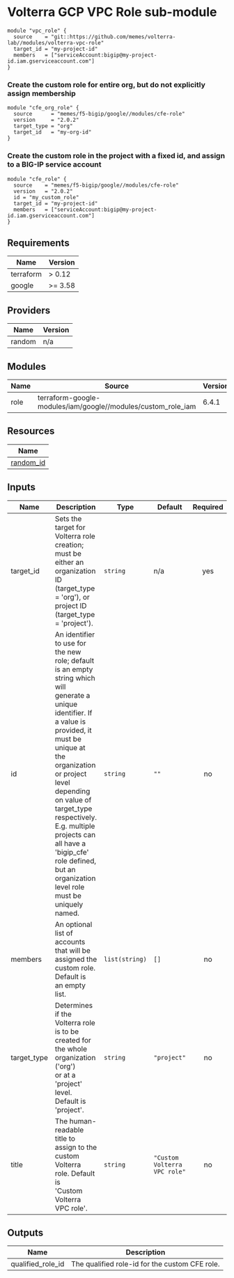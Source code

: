 # Volterra GCP VPC Role sub-module



<!-- spell-checker: disable -->
```hcl
module "vpc_role" {
  source    = "git::https://github.com/memes/volterra-lab//modules/volterra-vpc-role"
  target_id = "my-project-id"
  members   = ["serviceAccount:bigip@my-project-id.iam.gserviceaccount.com"]
}
```
<!-- spell-checker: enable -->

### Create the custom role for entire org, but do not explicitly assign membership

<!-- spell-checker: disable -->
```hcl
module "cfe_org_role" {
  source      = "memes/f5-bigip/google//modules/cfe-role"
  version     = "2.0.2"
  target_type = "org"
  target_id   = "my-org-id"
}
```
<!-- spell-checker: enable -->

### Create the custom role in the project with a fixed id, and assign to a BIG-IP service account

<!-- spell-checker: disable -->
```hcl
module "cfe_role" {
  source    = "memes/f5-bigip/google//modules/cfe-role"
  version   = "2.0.2"
  id = "my_custom_role"
  target_id = "my-project-id"
  members   = ["serviceAccount:bigip@my-project-id.iam.gserviceaccount.com"]
}
```
<!-- spell-checker: enable -->

<!-- spell-checker:ignore markdownlint bigip -->
<!-- markdownlint-disable MD033 MD034 -->
<!-- BEGINNING OF PRE-COMMIT-TERRAFORM DOCS HOOK -->
## Requirements

| Name | Version |
|------|---------|
| terraform | > 0.12 |
| google | >= 3.58 |

## Providers

| Name | Version |
|------|---------|
| random | n/a |

## Modules

| Name | Source | Version |
|------|--------|---------|
| role | terraform-google-modules/iam/google//modules/custom_role_iam | 6.4.1 |

## Resources

| Name |
|------|
| [random_id](https://registry.terraform.io/providers/hashicorp/random/latest/docs/resources/id) |

## Inputs

| Name | Description | Type | Default | Required |
|------|-------------|------|---------|:--------:|
| target\_id | Sets the target for Volterra role creation; must be either an organization ID<br>(target\_type = 'org'), or project ID (target\_type = 'project'). | `string` | n/a | yes |
| id | An identifier to use for the new role; default is an empty string which will<br>generate a unique identifier. If a value is provided, it must be unique at the<br>organization or project level depending on value of target\_type respectively.<br>E.g. multiple projects can all have a 'bigip\_cfe' role defined,<br>but an organization level role must be uniquely named. | `string` | `""` | no |
| members | An optional list of accounts that will be assigned the custom role. Default is<br>an empty list. | `list(string)` | `[]` | no |
| target\_type | Determines if the Volterra role is to be created for the whole organization ('org')<br>or at a 'project' level. Default is 'project'. | `string` | `"project"` | no |
| title | The human-readable title to assign to the custom Volterra role. Default is<br>'Custom Volterra VPC role'. | `string` | `"Custom Volterra VPC role"` | no |

## Outputs

| Name | Description |
|------|-------------|
| qualified\_role\_id | The qualified role-id for the custom CFE role. |
<!-- END OF PRE-COMMIT-TERRAFORM DOCS HOOK -->
<!-- markdownlint-enable MD033 MD034 -->
